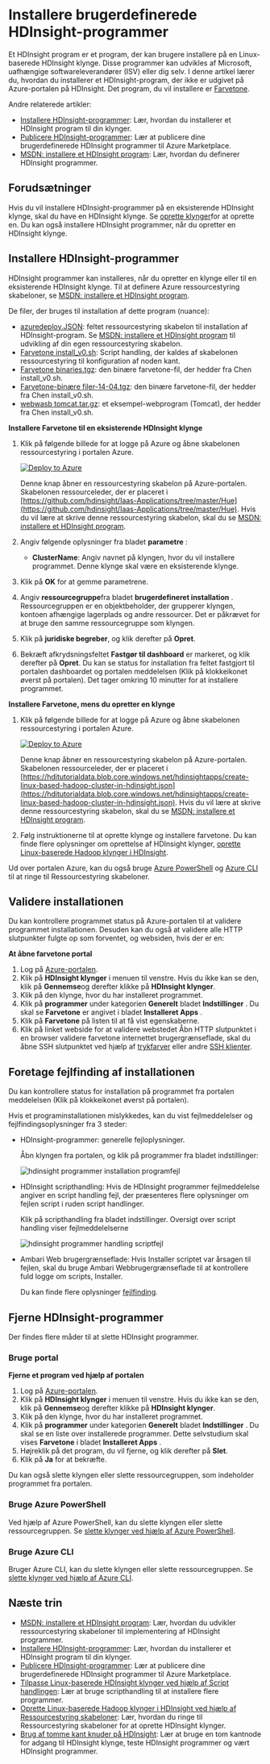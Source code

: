 <properties
    pageTitle="Installere Hadoop-programmer på HDInsight | Microsoft Azure"
    description="Lær, hvordan du installerer HDInsight programmer på HDInsight programmer."
    services="hdinsight"
    documentationCenter=""
    authors="mumian"
    manager="jhubbard"
    editor="cgronlun"
    tags="azure-portal"/>

<tags
    ms.service="hdinsight"
    ms.devlang="na"
    ms.topic="hero-article"
    ms.tgt_pltfrm="na"
    ms.workload="big-data"
    ms.date="09/14/2016"
    ms.author="jgao"/>

# <a name="install-custom-hdinsight-applications"></a>Installere brugerdefinerede HDInsight-programmer

Et HDInsight program er et program, der kan brugere installere på en Linux-baserede HDInsight klynge.  Disse programmer kan udvikles af Microsoft, uafhængige softwareleverandører (ISV) eller dig selv. I denne artikel lærer du, hvordan du installerer et HDInsight-program, der ikke er udgivet på Azure-portalen på HDInsight. Det program, du vil installere er [Farvetone](http://gethue.com/). 

Andre relaterede artikler:

- [Installere HDInsight-programmer](hdinsight-apps-install-applications.md): Lær, hvordan du installerer et HDInsight program til din klynger.
- [Publicere HDInsight-programmer](hdinsight-apps-publish-applications.md): Lær at publicere dine brugerdefinerede HDInsight programmer til Azure Marketplace.
- [MSDN: installere et HDInsight program](https://msdn.microsoft.com/library/mt706515.aspx): Lær, hvordan du definerer HDInsight programmer.

 
## <a name="prerequisites"></a>Forudsætninger

Hvis du vil installere HDInsight-programmer på en eksisterende HDInsight klynge, skal du have en HDInsight klynge. Se [oprette klynger](hdinsight-hadoop-linux-tutorial-get-started.md#create-cluster)for at oprette en. Du kan også installere HDInsight programmer, når du opretter en HDInsight klynge.


## <a name="install-hdinsight-applications"></a>Installere HDInsight-programmer

HDInsight programmer kan installeres, når du opretter en klynge eller til en eksisterende HDInsight klynge. Til at definere Azure ressourcestyring skabeloner, se [MSDN: installere et HDInsight program](https://msdn.microsoft.com/library/mt706515.aspx).

De filer, der bruges til installation af dette program (nuance):

- [azuredeploy.JSON](https://github.com/hdinsight/Iaas-Applications/blob/master/Hue/azuredeploy.json): feltet ressourcestyring skabelon til installation af HDInsight-program. Se [MSDN: installere et HDInsight program](https://msdn.microsoft.com/library/mt706515.aspx) til udvikling af din egen ressourcestyring skabelon.
- [Farvetone install_v0.sh](https://github.com/hdinsight/Iaas-Applications/blob/master/Hue/scripts/Hue-install_v0.sh): Script handling, der kaldes af skabelonen ressourcestyring til konfiguration af noden kant. 
- [Farvetone binaries.tgz](https://hdiconfigactions.blob.core.windows.net/linuxhueconfigactionv01/hue-binaries-14-04.tgz): den binære farvetone-fil, der hedder fra Chen install_v0.sh. 
- [Farvetone-binære filer-14-04.tgz](https://hdiconfigactions.blob.core.windows.net/linuxhueconfigactionv01/hue-binaries-14-04.tgz): den binære farvetone-fil, der hedder fra Chen install_v0.sh. 
- [webwasb tomcat.tar.gz](https://hdiconfigactions.blob.core.windows.net/linuxhueconfigactionv01/webwasb-tomcat.tar.gz): et eksempel-webprogram (Tomcat), der hedder fra Chen install_v0.sh.

**Installere Farvetone til en eksisterende HDInsight klynge**

1. Klik på følgende billede for at logge på Azure og åbne skabelonen ressourcestyring i portalen Azure. 

    <a href="https://portal.azure.com/#create/Microsoft.Template/uri/https%3A%2F%2Fraw.githubusercontent.com%2Fhdinsight%2FIaas-Applications%2Fmaster%2FHue%2Fazuredeploy.json" target="_blank"><img src="https://acom.azurecomcdn.net/80C57D/cdn/mediahandler/docarticles/dpsmedia-prod/azure.microsoft.com/en-us/documentation/articles/hdinsight-hbase-tutorial-get-started-linux/20160201111850/deploy-to-azure.png" alt="Deploy to Azure"></a>

    Denne knap åbner en ressourcestyring skabelon på Azure-portalen.  Skabelonen ressourceleder, der er placeret i [https://github.com/hdinsight/Iaas-Applications/tree/master/Hue](https://github.com/hdinsight/Iaas-Applications/tree/master/Hue).  Hvis du vil lære at skrive denne ressourcestyring skabelon, skal du se [MSDN: installere et HDInsight program](https://msdn.microsoft.com/library/mt706515.aspx).
    
2. Angiv følgende oplysninger fra bladet **parametre** :

    - **ClusterName**: Angiv navnet på klyngen, hvor du vil installere programmet. Denne klynge skal være en eksisterende klynge.
    
3. Klik på **OK** for at gemme parametrene.
4. Angiv **ressourcegruppe**fra bladet **brugerdefineret installation** .  Ressourcegruppen er en objektbeholder, der grupperer klyngen, kontoen afhængige lagerplads og andre ressourcer. Det er påkrævet for at bruge den samme ressourcegruppe som klyngen.
5. Klik på **juridiske begreber**, og klik derefter på **Opret**.
6. Bekræft afkrydsningsfeltet **Fastgør til dashboard** er markeret, og klik derefter på **Opret**. Du kan se status for installation fra feltet fastgjort til portalen dashboardet og portalen meddelelsen (Klik på klokkeikonet øverst på portalen).  Det tager omkring 10 minutter for at installere programmet.

**Installere Farvetone, mens du opretter en klynge**

1. Klik på følgende billede for at logge på Azure og åbne skabelonen ressourcestyring i portalen Azure. 

    <a href="https://portal.azure.com/#create/Microsoft.Template/uri/https%3A%2F%2Fhditutorialdata.blob.core.windows.net%2Fhdinsightapps%2Fcreate-linux-based-hadoop-cluster-in-hdinsight.json" target="_blank"><img src="https://acom.azurecomcdn.net/80C57D/cdn/mediahandler/docarticles/dpsmedia-prod/azure.microsoft.com/en-us/documentation/articles/hdinsight-hbase-tutorial-get-started-linux/20160201111850/deploy-to-azure.png" alt="Deploy to Azure"></a>

    Denne knap åbner en ressourcestyring skabelon på Azure-portalen.  Skabelonen ressourceleder, der er placeret i [https://hditutorialdata.blob.core.windows.net/hdinsightapps/create-linux-based-hadoop-cluster-in-hdinsight.json](https://hditutorialdata.blob.core.windows.net/hdinsightapps/create-linux-based-hadoop-cluster-in-hdinsight.json).  Hvis du vil lære at skrive denne ressourcestyring skabelon, skal du se [MSDN: installere et HDInsight program](https://msdn.microsoft.com/library/mt706515.aspx).

2. Følg instruktionerne til at oprette klynge og installere farvetone. Du kan finde flere oplysninger om oprettelse af HDInsight klynger, [oprette Linux-baserede Hadoop klynger i HDInsight](hdinsight-hadoop-provision-linux-clusters.md).

Ud over portalen Azure, kan du også bruge [Azure PowerShell](hdinsight-hadoop-create-linux-clusters-arm-templates.md#deploy-with-powershell) og [Azure CLI](hdinsight-hadoop-create-linux-clusters-arm-templates.md#deploy-with-azure-cli) til at ringe til Ressourcestyring skabeloner.

## <a name="validate-the-installation"></a>Validere installationen

Du kan kontrollere programmet status på Azure-portalen til at validere programmet installationen. Desuden kan du også at validere alle HTTP slutpunkter fulgte op som forventet, og websiden, hvis der er en:

**At åbne farvetone portal**

1. Log på [Azure-portalen](https://portal.azure.com).
2. Klik på **HDInsight klynger** i menuen til venstre.  Hvis du ikke kan se den, klik på **Gennemse**og derefter klikke på **HDInsight klynger**.
3. Klik på den klynge, hvor du har installeret programmet.
4. Klik på **programmer** under kategorien **Generelt** bladet **Indstillinger** . Du skal se **Farvetone** er angivet i bladet **Installeret Apps** .
5. Klik på **Farvetone** på listen til at få vist egenskaberne.  
6. Klik på linket webside for at validere webstedet Åbn HTTP slutpunktet i en browser validere farvetone internettet brugergrænseflade, skal du åbne SSH slutpunktet ved hjælp af [trykfarver](hdinsight-hadoop-linux-use-ssh-windows.md) eller andre [SSH klienter](hdinsight-hadoop-linux-use-ssh-unix.md).
 
## <a name="troubleshoot-the-installation"></a>Foretage fejlfinding af installationen

Du kan kontrollere status for installation på programmet fra portalen meddelelsen (Klik på klokkeikonet øverst på portalen). 


Hvis et programinstallationen mislykkedes, kan du vist fejlmeddelelser og fejlfindingsoplysninger fra 3 steder:

- HDInsight-programmer: generelle fejloplysninger.

    Åbn klyngen fra portalen, og klik på programmer fra bladet indstillinger:

    ![hdinsight programmer installation programfejl](./media/hdinsight-apps-install-applications/hdinsight-apps-error.png)

- HDInsight scripthandling: Hvis de HDInsight programmer fejlmeddelelse angiver en script handling fejl, der præsenteres flere oplysninger om fejlen script i ruden script handlinger.

    Klik på scripthandling fra bladet indstillinger. Oversigt over script handling viser fejlmeddelelserne

    ![hdinsight programmer handling scriptfejl](./media/hdinsight-apps-install-applications/hdinsight-apps-script-action-error.png)
    
- Ambari Web brugergrænseflade: Hvis Installer scriptet var årsagen til fejlen, skal du bruge Ambari Webbrugergrænseflade til at kontrollere fuld logge om scripts, Installer.

    Du kan finde flere oplysninger [fejlfinding](hdinsight-hadoop-customize-cluster-linux.md#troubleshooting).

## <a name="remove-hdinsight-applications"></a>Fjerne HDInsight-programmer

Der findes flere måder til at slette HDInsight programmer.

### <a name="use-portal"></a>Bruge portal

**Fjerne et program ved hjælp af portalen**

1. Log på [Azure-portalen](https://portal.azure.com).
2. Klik på **HDInsight klynger** i menuen til venstre.  Hvis du ikke kan se den, klik på **Gennemse**og derefter klikke på **HDInsight klynger**.
3. Klik på den klynge, hvor du har installeret programmet.
4. Klik på **programmer** under kategorien **Generelt** bladet **Indstillinger** . Du skal se en liste over installerede programmer. Dette selvstudium skal vises **Farvetone** i bladet **Installeret Apps** .
5. Højreklik på det program, du vil fjerne, og klik derefter på **Slet**.
6. Klik på **Ja** for at bekræfte.

Du kan også slette klyngen eller slette ressourcegruppen, som indeholder programmet fra portalen.

### <a name="use-azure-powershell"></a>Bruge Azure PowerShell

Ved hjælp af Azure PowerShell, kan du slette klyngen eller slette ressourcegruppen. Se [slette klynger ved hjælp af Azure PowerShell](hdinsight-administer-use-powershell.md#delete-clusters).

### <a name="use-azure-cli"></a>Bruge Azure CLI

Bruger Azure CLI, kan du slette klyngen eller slette ressourcegruppen. Se [slette klynger ved hjælp af Azure CLI](hdinsight-administer-use-command-line.md#delete-clusters).


## <a name="next-steps"></a>Næste trin

- [MSDN: installere et HDInsight program](https://msdn.microsoft.com/library/mt706515.aspx): Lær, hvordan du udvikler ressourcestyring skabeloner til implementering af HDInsight programmer.
- [Installere HDInsight-programmer](hdinsight-apps-install-applications.md): Lær, hvordan du installerer et HDInsight program til din klynger.
- [Publicere HDInsight-programmer](hdinsight-apps-publish-applications.md): Lær at publicere dine brugerdefinerede HDInsight programmer til Azure Marketplace.
- [Tilpasse Linux-baserede HDInsight klynger ved hjælp af Script handlingen](hdinsight-hadoop-customize-cluster-linux.md): Lær at bruge scripthandling til at installere flere programmer.
- [Oprette Linux-baserede Hadoop klynger i HDInsight ved hjælp af Ressourcestyring skabeloner](hdinsight-hadoop-create-linux-clusters-arm-templates.md): Lær, hvordan du ringe til Ressourcestyring skabeloner for at oprette HDInsight klynger.
- [Brug af tomme kant knuder på HDInsight](hdinsight-apps-use-edge-node.md): Lær at bruge en tom kantnode for adgang til HDInsight klynge, teste HDInsight programmer og vært HDInsight programmer.
